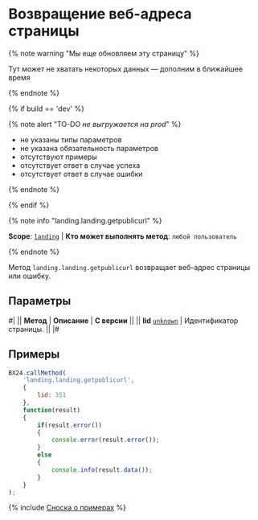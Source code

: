 # Возвращение веб-адреса страницы

{% note warning "Мы еще обновляем эту страницу" %}

Тут может не хватать некоторых данных — дополним в ближайшее время

{% endnote %}

{% if build == 'dev' %}

{% note alert "TO-DO _не выгружается на prod_" %}

- не указаны типы параметров
- не указана обязательность параметров
- отсутствуют примеры
- отсутствует ответ в случае успеха
- отсутствует ответ в случае ошибки

{% endnote %}

{% endif %}

{% note info "landing.landing.getpublicurl" %}

**Scope**: [`landing`](../../../scopes/permissions.md) | **Кто может выполнять метод**: `любой пользователь`

{% endnote %}

Метод `landing.landing.getpublicurl` возвращает веб-адрес страницы или ошибку.

## Параметры

#|
|| **Метод** | **Описание** | **С версии** ||
|| **lid**
[`unknown`](../../../data-types.md) | Идентификатор страницы. ||
|#

## Примеры

```js
BX24.callMethod(
    'landing.landing.getpublicurl',
    {
        lid: 351
    },
    function(result)
    {
        if(result.error())
        {
            console.error(result.error());
        }
        else
        {
            console.info(result.data());
        }
    }
);
```
{% include [Сноска о примерах](../../../../_includes/examples.md) %}